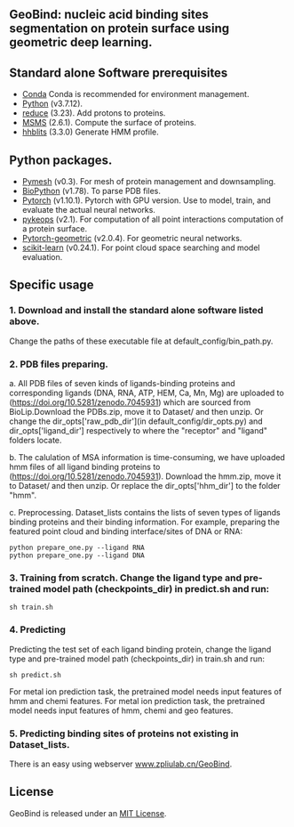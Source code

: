 ## GeoBind: nucleic acid binding sites segmentation on protein surface using geometric deep learning.
## Standard alone Software prerequisites
* [Conda](https://docs.conda.io/en/latest/miniconda.html) Conda is recommended for environment management.
* [Python](https://www.python.org/) (v3.7.12).
* [reduce](http://kinemage.biochem.duke.edu/software/reduce.php) (3.23). Add protons to proteins.
* [MSMS](http://mgltools.scripps.edu/packages/MSMS/) (2.6.1). Compute the surface of proteins.
* [hhblits](https://github.com/soedinglab/hh-suite) (3.3.0) Generate HMM profile.
## Python packages.
* [Pymesh](https://pymesh.readthedocs.io/en/latest/installation.html) (v0.3). For mesh of protein management and downsampling.
* [BioPython](https://github.com/biopython/biopython) (v1.78). To parse PDB files.
* [Pytorch](https://pytorch.org/) (v1.10.1). Pytorch with GPU version. Use to model, train, and evaluate the actual neural networks.
* [pykeops](https://www.kernel-operations.io/keops/index.html) (v2.1). For computation of all point interactions computation of a protein surface.
* [Pytorch-geometric](https://pytorch-geometric.readthedocs.io/en/latest/index.html) (v2.0.4). For geometric neural networks.
* [scikit-learn](https://scikit-learn.org/) (v0.24.1). For point cloud space searching and model evaluation.

## Specific usage
### 1. Download and install the standard alone software listed above.
Change the paths of these executable file at default_config/bin_path.py.

### 2. PDB files preparing.
a. All PDB files of seven kinds of ligands-binding proteins and corresponding ligands (DNA, RNA, ATP, HEM, Ca, Mn, Mg) are uploaded to (https://doi.org/10.5281/zenodo.7045931) which are sourced from BioLip.Download the PDBs.zip, move it to Dataset/ and then unzip. Or change the dir_opts['raw_pdb_dir'](in default_config/dir_opts.py) and dir_opts['ligand_dir'] respectively to where the "receptor" and "ligand" folders locate.

b. The calulation of MSA information is time-consuming, we have uploaded hmm files of all ligand binding proteins to (https://doi.org/10.5281/zenodo.7045931).
   Download the hmm.zip, move it to Dataset/ and then unzip.
   Or replace the dir_opts['hhm_dir'] to the folder "hmm".

c. Preprocessing. Dataset_lists contains the lists of seven types of ligands binding proteins and their binding information.
For example, preparing the featured point cloud and binding interface/sites of DNA or RNA:
```
python prepare_one.py --ligand RNA
python prepare_one.py --ligand DNA
```
### 3. Training from scratch. Change the ligand type and pre-trained model path (checkpoints_dir) in predict.sh and run:
```
sh train.sh
```
### 4. Predicting
Predicting the test set of each ligand binding protein, change the ligand type and pre-trained model path (checkpoints_dir) in train.sh and run:

```
sh predict.sh
```
For metal ion prediction task, the pretrained model needs input features of hmm and chemi features. For metal ion prediction task, the pretrained model needs input features of hmm, chemi and geo features.

### 5. Predicting binding sites of proteins not existing in Dataset_lists.
There is an easy using webserver www.zpliulab.cn/GeoBind.

## License
GeoBind is released under an [MIT License](LICENSE).
